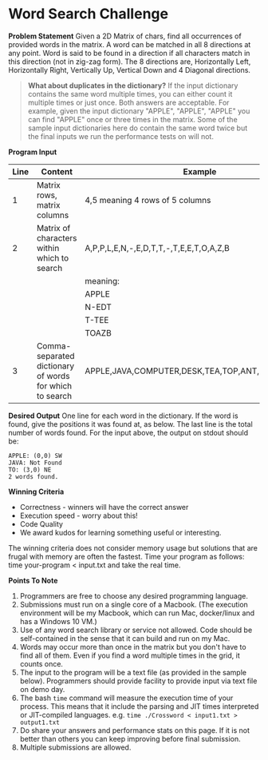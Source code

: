 # Word Search Challenge

**Problem Statement**
Given a 2D Matrix of chars, find all occurrences of provided words in the matrix.
A word can be matched in all 8 directions at any point.
Word is said to be found in a direction if all characters match in this direction (not in zig-zag form). The 8 directions are, Horizontally Left, Horizontally Right, Vertically Up, Vertical Down and 4 Diagonal directions.

> **What about duplicates in the dictionary?**
If the input dictionary contains the same word multiple times, you can either count it multiple times or just once. Both answers are acceptable. For example, given the input dictionary "APPLE", "APPLE", "APPLE" you can find "APPLE" once or three times in the matrix. Some of the sample input dictionaries here do contain the same word twice but the final inputs we run the performance tests on will not.

**Program Input**

Line|Content|Example
------------|------------|------------
1|Matrix rows, matrix columns|4,5 meaning 4 rows of 5 columns
2|Matrix of characters within which to search|A,P,P,L,E,N,-,E,D,T,T,-,T,E,E,T,O,A,Z,B
 |||meaning:
 |||APPLE
 |||N-EDT
 |||T-TEE
 |||TOAZB
3|Comma-separated dictionary of words for which to search|APPLE,JAVA,COMPUTER,DESK,TEA,TOP,ANT,BEEP,TO,TEST

**Desired Output**
One line for each word in the dictionary. If the word is found, give the positions it was found at, as below. The last line is the total number of words found.
For the input above, the output on stdout should be:

```
APPLE: (0,0) SW
JAVA: Not Found
TO: (3,0) NE
2 words found.
```

**Winning Criteria**
 - Correctness - winners will have the correct answer
 - Execution speed - worry about this!
 - Code Quality
 - We award kudos for learning something useful or interesting.

The winning criteria does not consider memory usage but solutions that are frugal with memory are often the fastest.
Time your program as follows: time your-program < input.txt and take the real time.

**Points To Note**
 1. Programmers are free to choose any desired programming language.
 2. Submissions must run on a single core of a Macbook. (The execution environment will be my Macbook, which can run Mac, docker/linux and has a Windows 10 VM.)
 3. Use of any word search library or service not allowed. Code should be self-contained in the sense that it can build and run on my Mac.
 4. Words may occur more than once in the matrix but you don't have to find all of them. Even if you find a word multiple times in the grid, it counts once.
 5. The input to the program will be a text file (as provided in the sample below). Programmers should provide facility to provide input via text file on demo day.
 6. The bash `time` command will measure the execution time of your process. This means that it include the parsing and JIT times interpreted or JIT-compiled languages. e.g. `time ./Crossword < input1.txt > output1.txt`
 7. Do share your answers and performance stats on this page. If it is not better than others you can keep improving before final submission.
 8. Multiple submissions are allowed.
